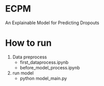 # ECPM
An Explainable Model for Predicting Dropouts

# How to run
1. Data preprocess
   - first_dataprocess.ipynb
   - before_model_process.ipynb
2. run model
   - python model_main.py
